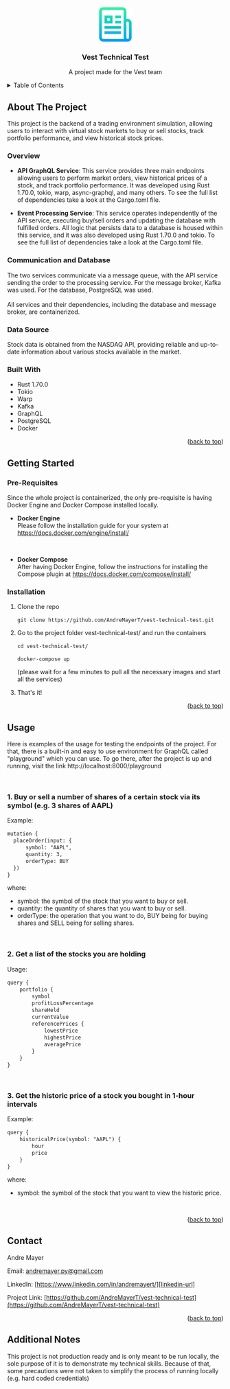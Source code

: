 <a name="readme-top"></a>

<!-- PROJECT LOGO -->
<br />
<div align="center">
  <a href="https://github.com/AndreMayerT/vest-technical-test">
    <img src="images/logo.png" alt="Logo" width="80" height="80">
  </a>

<h3 align="center">Vest Technical Test</h3>

  <p align="center">
    A  project made for the Vest team
    <br />

</div>

<!-- TABLE OF CONTENTS -->
<details>
  <summary>Table of Contents</summary>
  <ol>
    <li>
      <a href="#about-the-project">About The Project</a>
      <ul>
        <li><a href="#overview">Overview</a></li>
        <li><a href="#communication-and-database">Communication and Database</a></li>
        <li><a href="#data-source">Data Source</a></li>
        <li><a href="#built-with">Built With</a></li>
      </ul>
    </li>
    <li>
      <a href="#getting-started">Getting Started</a>
      <ul>
        <li><a href="#prerequisites">Prerequisites</a></li>
        <li><a href="#installation">Installation</a></li>
      </ul>
    </li>
    <li><a href="#usage">Usage</a></li>
    <li><a href="#contact">Contact</a></li>
    <li><a href="#additional-notes">Additional Notes</a></li>
  </ol>
</details>

<!-- ABOUT THE PROJECT -->

## About The Project

This project is the backend of a trading environment simulation, allowing users to interact with virtual stock markets to buy or sell stocks, track portfolio performance, and view historical stock prices.

### Overview

- **API GraphQL Service**: This service provides three main endpoints allowing users to perform market orders, view historical prices of a stock, and track portfolio performance. It was developed using Rust 1.70.0, tokio, warp, async-graphql, and many others. To see the full list of dependencies take a look at the Cargo.toml file.

- **Event Processing Service**: This service operates independently of the API service, executing buy/sell orders and updating the database with fulfilled orders. All logic that persists data to a database is housed within this service, and it was also developed using Rust 1.70.0 and tokio. To see the full list of dependencies take a look at the Cargo.toml file.

### Communication and Database

The two services communicate via a message queue, with the API service sending the order to the processing service. For the message broker, Kafka was used. For the database, PostgreSQL was used.
<br />
<br />
All services and their dependencies, including the database and message broker, are containerized.

### Data Source

Stock data is obtained from the NASDAQ API, providing reliable and up-to-date information about various stocks available in the market.

### Built With

- Rust 1.70.0
- Tokio
- Warp
- Kafka
- GraphQL
- PostgreSQL
- Docker

<p align="right">(<a href="#readme-top">back to top</a>)</p>

<!-- GETTING STARTED -->

## Getting Started

### Pre-Requisites

Since the whole project is containerized, the only pre-requisite is having Docker Engine and Docker Compose installed locally.

- **Docker Engine** <br />
  Please follow the installation guide for your system at https://docs.docker.com/engine/install/

  <br />

- **Docker Compose** <br />
  After having Docker Engine, follow the instructions for installing the Compose plugin at https://docs.docker.com/compose/install/

### Installation

1. Clone the repo
   ```
   git clone https://github.com/AndreMayerT/vest-technical-test.git
   ```
2. Go to the project folder vest-technical-test/ and run the containers
   ```
   cd vest-technical-test/
   ```
   ```
   docker-compose up
   ```

   (please wait for a few minutes to pull all the necessary images and start all the services)

3. That's it!

<p align="right">(<a href="#readme-top">back to top</a>)</p>

<!-- USAGE EXAMPLES -->

## Usage

Here is examples of the usage for testing the endpoints of the project. For that, there is a built-in and easy to use environment for GraphQL called "playground" which you can use. To go there, after the project is up and running, visit the link http://localhost:8000/playground

<br/>

### 1. Buy or sell a number of shares of a certain stock via its symbol (e.g. 3 shares of AAPL)

Example:

```
mutation {
  placeOrder(input: {
      symbol: "AAPL",
      quantity: 3,
      orderType: BUY
  })
}
```

where:

- symbol: the symbol of the stock that you want to buy or sell.
- quantity: the quantity of shares that you want to buy or sell.
- orderType: the operation that you want to do, BUY being for buying shares and SELL being for selling shares.

<br/>

### 2. Get a list of the stocks you are holding

Usage:

```
query {
    portfolio {
        symbol
        profitLossPercentage
        shareHeld
        currentValue
        referencePrices {
            lowestPrice
            highestPrice
            averagePrice
        }
    }
}
```

<br />

### 3. Get the historic price of a stock you bought in 1-hour intervals

Example:

```
query {
    historicalPrice(symbol: "AAPL") {
        hour
        price
    }
}
```

where:

- symbol: the symbol of the stock that you want to view the historic price.

<br/>

<p align="right">(<a href="#readme-top">back to top</a>)</p>

<!-- ROADMAP -->

## Contact

Andre Mayer

Email: andremayer.py@gmail.com

LinkedIn: [https://www.linkedin.com/in/andremayert/][linkedin-url]

Project Link: [https://github.com/AndreMayerT/vest-technical-test](https://github.com/AndreMayerT/vest-technical-test)

<p align="right">(<a href="#readme-top">back to top</a>)</p>

<!-- ACKNOWLEDGMENTS -->

## Additional Notes

This project is not production ready and is only meant to be run locally, the sole purpose of it is to demonstrate my technical skills. Because of that, some precautions were not taken to simplify the process of running locally (e.g. hard coded credentials)

[linkedin-url]: https://linkedin.com/in/andremayert
